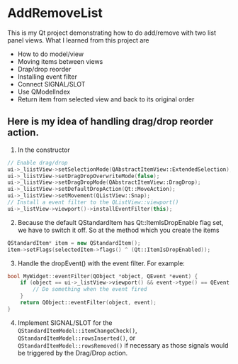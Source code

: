 # AddRemoveList

This is my Qt project demonstrating how to do add/remove with two list panel views. 
What I learned from this project are
 - How to do model/view
 - Moving items between views
 - Drap/drop reorder
 - Installing event filter
 - Connect SIGNAL/SLOT
 - Use QModelIndex
 - Return item from selected view and back to its original order


## Here is my idea of handling drag/drop reorder action.

1. In the constructor
```C++
// Enable drag/drop
ui->_liistView->setSelectionMode(QAbstractItemView::ExtendedSelection);
ui->_liistView->setDragDropOverwriteMode(false);
ui->_liistView->setDragDropMode(QAbstractItemView::DragDrop);
ui->_liistView->setDefaultDropAction(Qt::MoveAction);
ui->_liistView->setMovement(QListView::Snap);
// Install a event filter to the QListView::viewport()
ui->_listView->viewport()->installEventFilter(this);
```
2. Because the default QStandardItem has Qt::ItemIsDropEnable flag set, we have to switch it off. So at the method which you create the items
```C++
QStandardItem* item = new QStandardItem();
item->setFlags(selectedItem->flags() ^ (Qt::ItemIsDropEnabled));
```

3. Handle the dropEvent() with the event filter. For example:
```C++
bool MyWidget::eventFilter(QObject *object, QEvent *event) {
    if (object == ui->_listView->viewport() && event->type() == QEvent::Drop) {
        // Do something when the event fired
    }
    return QObject::eventFilter(object, event);
}
```

4. Implement SIGNAL/SLOT for the `QStandardItemModel::itemChangeCheck()`, `QStandardItemModel::rowsInserted()`, or `QStandardItemModel::rowsRemoved()` if necessary as those signals would be triggered by the Drag/Drop action.
